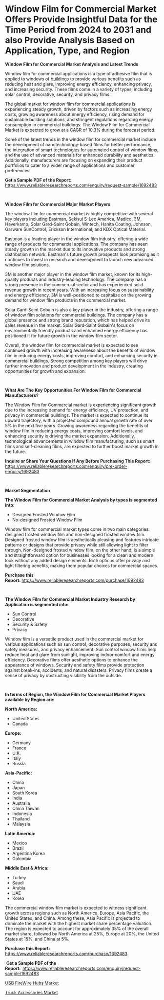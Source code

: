 <p><h1>Window Film for Commercial Market Offers Provide Insightful Data for the Time Period from 2024 to 2031 and also Provide Analysis Based on Application, Type, and Region</h1></p><p><strong>Window Film for Commercial Market Analysis and Latest Trends</strong></p>
<p><p>Window film for commercial applications is a type of adhesive film that is applied to windows of buildings to provide various benefits such as reducing heat and glare, improving energy efficiency, enhancing privacy, and increasing security. These films come in a variety of types, including solar control, decorative, security, and privacy films.</p><p>The global market for window film for commercial applications is experiencing steady growth, driven by factors such as increasing energy costs, growing awareness about energy efficiency, rising demand for sustainable building solutions, and stringent regulations regarding energy consumption in commercial buildings. The Window Film for Commercial Market is expected to grow at a CAGR of 10.3% during the forecast period.</p><p>Some of the latest trends in the window film for commercial market include the development of nanotechnology-based films for better performance, the integration of smart technologies for automated control of window films, and the use of advanced materials for enhanced durability and aesthetics. Additionally, manufacturers are focusing on expanding their product portfolios to cater to a wider range of applications and customer preferences.</p></p>
<p><strong>Get a Sample PDF of the Report:&nbsp;</strong> <a href="https://www.reliableresearchreports.com/enquiry/request-sample/1692483">https://www.reliableresearchreports.com/enquiry/request-sample/1692483</a></p>
<p>&nbsp;</p>
<p><strong>Window Film for Commercial Major Market Players</strong></p>
<p><p>The window film for commercial market is highly competitive with several key players including Eastman, Sekisui S-Lec America, Madico, 3M, Haverkamp, Solar Gard-Saint Gobain, Wintech, Hanita Coating, Johnson, Garware SunControl, Erickson International, and KDX Optical Material.</p><p>Eastman is a leading player in the window film industry, offering a wide range of products for commercial applications. The company has seen steady growth in the market due to its innovative products and strong distribution network. Eastman's future growth prospects look promising as it continues to invest in research and development to launch new advanced window film solutions.</p><p>3M is another major player in the window film market, known for its high-quality products and industry-leading technology. The company has a strong presence in the commercial sector and has experienced solid revenue growth in recent years. With an increasing focus on sustainability and energy efficiency, 3M is well-positioned to capitalize on the growing demand for window film products in the commercial market.</p><p>Solar Gard-Saint Gobain is also a key player in the industry, offering a range of window film solutions for commercial buildings. The company has a global presence and strong brand reputation, which has helped drive its sales revenue in the market. Solar Gard-Saint Gobain's focus on environmentally friendly products and enhanced energy efficiency has positioned it for future growth in the window film sector.</p><p>Overall, the window film for commercial market is expected to see continued growth with increasing awareness about the benefits of window film in reducing energy costs, improving comfort, and enhancing security in commercial buildings. Strong competition among key players will drive further innovation and product development in the industry, creating opportunities for growth and expansion.</p></p>
<p>&nbsp;</p>
<p><strong>What Are The Key Opportunities For Window Film for Commercial Manufacturers?</strong></p>
<p><p>The Window Film for Commercial market is experiencing significant growth due to the increasing demand for energy efficiency, UV protection, and privacy in commercial buildings. The market is expected to continue its upward trajectory, with a projected compound annual growth rate of over 5% in the next five years. Growing awareness regarding the benefits of window film in reducing energy costs, improving comfort levels, and enhancing security is driving the market expansion. Additionally, technological advancements in window film manufacturing, such as smart films and self-cleaning films, are expected to further boost market growth in the future.</p></p>
<p><strong>Inquire or Share Your Questions If Any Before Purchasing This Report:</strong> <a href="https://www.reliableresearchreports.com/enquiry/pre-order-enquiry/1692483">https://www.reliableresearchreports.com/enquiry/pre-order-enquiry/1692483</a></p>
<p>&nbsp;</p>
<p><strong>Market Segmentation</strong></p>
<p><strong>The Window Film for Commercial Market Analysis by types is segmented into:</strong></p>
<p><ul><li>Designed Frosted Window Film</li><li>No-designed Frosted Window Film</li></ul></p>
<p><p>Window film for commercial market types come in two main categories: designed frosted window film and non-designed frosted window film. Designed frosted window film is aesthetically pleasing and features intricate patterns or designs that provide privacy while still allowing light to filter through. Non-designed frosted window film, on the other hand, is a simple and straightforward option for businesses looking for a clean and modern look without any added design elements. Both options offer privacy and light filtering benefits, making them popular choices for commercial spaces.</p></p>
<p><strong>Purchase this Report:&nbsp;</strong><a href="https://www.reliableresearchreports.com/purchase/1692483">https://www.reliableresearchreports.com/purchase/1692483</a></p>
<p>&nbsp;</p>
<p><strong>The Window Film for Commercial Market Industry Research by Application is segmented into:</strong></p>
<p><ul><li>Sun Control</li><li>Decorative</li><li>Security & Safety</li><li>Privacy</li></ul></p>
<p><p>Window film is a versatile product used in the commercial market for various applications such as sun control, decorative purposes, security and safety measures, and privacy enhancement. Sun control window films help reduce heat and glare from sunlight, improving indoor comfort and energy efficiency. Decorative films offer aesthetic options to enhance the appearance of windows. Security and safety films provide protection against break-ins, accidents, and natural disasters. Privacy films create a sense of privacy by obstructing visibility from the outside.</p></p>
<p>&nbsp;</p>
<p><strong>In terms of Region, the Window Film for Commercial Market Players available by Region are:</strong></p>
<p>
    <p> <strong> North America: </strong>
        <ul>
            <li>United States</li>
            <li>Canada</li>
        </ul>
        </p> 
    <p> <strong> Europe: </strong>
        <ul>
            <li>Germany</li>
            <li>France</li>
            <li>U.K.</li>
            <li>Italy</li>
            <li>Russia</li>
        </ul>
        </p> 
    <p> <strong> Asia-Pacific: </strong>
        <ul>
            <li>China</li>
            <li>Japan</li>
            <li>South Korea</li>
            <li>India</li>
            <li>Australia</li>
            <li>China Taiwan</li>
            <li>Indonesia</li>
            <li>Thailand</li>
            <li>Malaysia</li>
        </ul>
        </p> 
    <p> <strong> Latin America: </strong>
        <ul>
            <li>Mexico</li>
            <li>Brazil</li>
            <li>Argentina Korea</li>
            <li>Colombia</li>
        </ul>
        </p> 
    <p> <strong> Middle East & Africa: </strong>
        <ul>
            <li>Turkey</li>
            <li>Saudi</li>
            <li>Arabia</li>
            <li>UAE</li>
            <li>Korea</li>
        </ul>
    </p>
    </p>
<p><p>The commercial window film market is expected to witness significant growth across regions such as North America, Europe, Asia Pacific, the United States, and China. Among these, Asia Pacific is projected to dominate the market with the highest market share percentage valuation. The region is expected to account for approximately 35% of the overall market share, followed by North America at 25%, Europe at 20%, the United States at 15%, and China at 5%.</p></p>
<p><strong>Purchase this Report: </strong><a href="https://www.reliableresearchreports.com/purchase/1692483">https://www.reliableresearchreports.com/purchase/1692483</a></p>
<p>&nbsp;<strong>Get a Sample PDF of the Report:&nbsp;&nbsp;</strong><a href="https://www.reliableresearchreports.com/enquiry/request-sample/1692483">https://www.reliableresearchreports.com/enquiry/request-sample/1692483</a></p>
<p><strong></strong></p>
<p><p><a href="https://issuu.com/reportprime-2/docs/usb-firewire-hubs-market-size-2030.pptx">USB FireWire Hubs Market</a></p><p><a href="https://issuu.com/reportprime-2/docs/truck-accessories-market-size-2030.pptx">Truck Accessories Market</a></p></p>